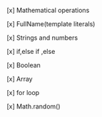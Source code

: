 [x] Mathematical operations

[x] FullName(template literals)

[x] Strings and numbers

[x] if,else if ,else

[x] Boolean 

[x] Array 

[x] for loop 

[x] Math.random()